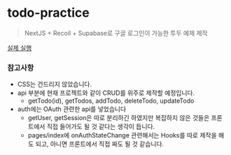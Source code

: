 # todo-practice

> NextJS + Recoil + Supabase로 구글 로그인이 가능한 투두 예제 제작

[실제 실행](https://todo-practice-boszi.run.goorm.io/#)

### 참고사항

- CSS는 건드리지 않았습니다.
- api 부분에 현재 프로젝트와 같이 CRUD를 위주로 제작할 예정입니다.
  - getTodo(id), getTodos, addTodo, deleteTodo, updateTodo
- auth에는 OAuth 관련한 api를 넣었습니다
  - getUser, getSession은 따로 분리하긴 하였지만 복잡하지 않은 것들은 프론트에서 직접 들어가도 될 것 같다는 생각이 듭니다.
  - pages/index에 onAuthStateChange 관련해서는 Hooks를 따로 제작을 해도 되고, 아니면 프론트에서 직접 짜도 될 것 같습니다.
